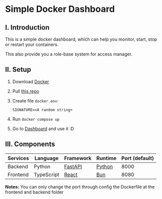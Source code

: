 # Simple Docker Dashboard

## I. Introduction

This is a simple docker dashboard, which can help you monitor, start, stop or restart your containers.

This also provide you a role-base system for access manager.

## II. Setup

1. Download [Docker](https://www.docker.com/products/docker-desktop/)
2. Pull [this repo](https://github.com/vaitosoi/simple-docker-dashboard/)
3. Create file `docker.env`:

    ```
    SIGNATURE=<A random string>
    ```
4. Run `docker compose up`
5. Go to [Dashboard](http://localhost:8080) and use it :D

## III. Components

|Services|Language|Framework|Runtime|Port (default)|
|-|-|-|-|-|
|Backend|Python|[FastAPI](https://fastapi.tiangolo.com/)|[Python](https://www.python.org/)|8000|
|Frontend|TypeScript|[React](https://react.dev/)|[Bun](https://bun.sh)|8080

**Notes:** You can only change the port through config the Dockerfile at the frontend and backend folder


